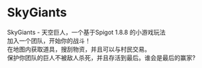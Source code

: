 # SkyGiants
SkyGiants - 天空巨人，一个基于Spigot 1.8.8 的小游戏玩法  
加入一个团队，开始你的战斗！  
在地图内获取道具，搜刮物资，并且可以与村民交易。  
保护你团队的巨人不被敌人杀死，并且存活到最后。谁会是最后的赢家?  
